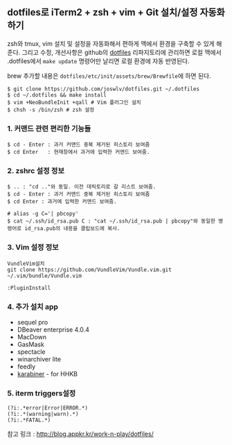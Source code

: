 dotfiles로 iTerm2 + zsh + vim + Git 설치/설정 자동화하기
---------------
zsh와 tmux, vim 설치 및 설정을 자동화해서 편하게 맥에서 환경을 구축할 수 있게 해준다. 그리고 수정, 개선사항은 github의 [dotfiles][git_dotfiles] 리파지토리에 관리하면 로컬 맥에서 .dotfiles에서 `make update` 명령어만 날리면 로컬 환경에 자동 반영된다.

brew 추가할 내용은 `dotfiles/etc/init/assets/brew/Brewfile`에 하면 된다.
```
$ git clone https://github.com/joswlv/dotfiles.git ~/.dotfiles
$ cd ~/.dotfiles && make install
$ vim +NeoBundleInit +qall # Vim 플러그인 설치
$ chsh -s /bin/zsh # zsh 설정
```


### 1. 커맨드 관련 편리한 기능들
```
$ cd - Enter : 과거 커맨드 중복 제거된 히스토리 보여줌
$ cd Enter   : 현재창에서 과거에 입력한 커맨드 보여줌.
```

### 2. zshrc 설정 정보
```
$ .. : "cd .."와 동일. 이전 데릭토리로 갈 리스트 보여줌.
$ cd - Enter : 과거 커맨드 중복 제거된 히스토리 보여줌
$ cd Enter : 과거에 입력한 커맨드 보여줌.

# alias -g C='| pbcopy'
$ cat ~/.ssh/id_rsa.pub C : "cat ~/.ssh/id_rsa.pub | pbcopy"와 동일한 명령어로 id_rsa.pub의 내용을 클립보드에 복사.
```

### 3. Vim 설정 정보
```
VundleVim설치
git clone https://github.com/VundleVim/Vundle.vim.git ~/.vim/bundle/Vundle.vim

:PluginInstall
```
### 4. 추가 설치 app
- sequel pro
- DBeaver enterprise 4.0.4
- MacDown
- GasMask
- spectacle
- winarchiver lite
- feedly
- [karabiner](https://pqrs.org/osx/karabiner/) - for HHKB

### 5. iterm triggers설정
```
(?i:.*error|Error|ERROR.*) 
(?i:.*(warning|warn).*)
(?i:.*FATAL.*)
```

참고 링크 : http://blog.appkr.kr/work-n-play/dotfiles/

[mac_terminal]: http://i.imgur.com/sDxus3j.png
[git_dotfiles]: https://github.com/mimul/dotfiles
